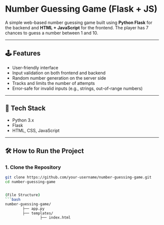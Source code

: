 # Number Guessing Game (Flask + JS)

A simple web-based number guessing game built using **Python Flask** for the backend and **HTML + JavaScript** for the frontend. The player has 7 chances to guess a number between 1 and 10.

---

## 🕹️ Features

- User-friendly interface
- Input validation on both frontend and backend
- Random number generation on the server side
- Tracks and limits the number of attempts
- Error-safe for invalid inputs (e.g., strings, out-of-range numbers)

---

## 🚀 Tech Stack

- Python 3.x
- Flask
- HTML, CSS, JavaScript

---


## 🛠️ How to Run the Project

### 1. Clone the Repository 

```bash
git clone https://github.com/your-username/number-guessing-game.git
cd number-guessing-game


(File Structure)
```bash
number-guessing-game/
        ├── app.py                 
        ├── templates/       
                ├── index.html               
